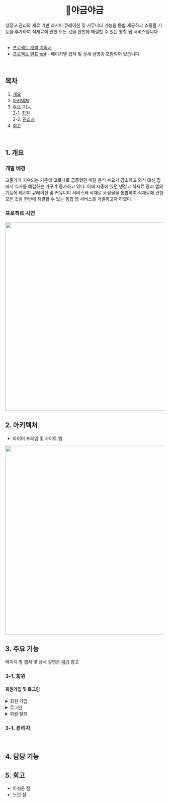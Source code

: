 <div align=center><h1>🥗야금야금</h1></div>
냉장고 관리와 재료 기반 레시피 큐레이션 및 커뮤니티 기능을 통합 제공하고 쇼핑몰 기능을 추가하여 식재료에 관한 모든 것을 한번에 해결할 수 있는 통합 웹 서비스입니다.
<br><br>

* [프로젝트 개발 계획서](https://drive.google.com/file/d/1_PssbkaE6d5KJAjxExHMQXwDqBo37Z3n/view?usp=drive_link)
* [프로젝트 발표 ppt](https://drive.google.com/file/d/1VLI1FRs1U2VpuRQHEVHY4Tr-yTuZhRAN/view?usp=drive_link) - 페이지별 캡쳐 및 상세 설명이 포함되어 있습니다.
<br>

## 목차
1. [개요](#1.-개요)
2. [아키텍처](#2.-아키텍처)
3. [주요-기능](#3.-주요-기능) <br>
   3-1. [회원](#3-1.-회원) <br>
   3-2. [관리자](#3-2.-관리자)
4. [회고](#4.-회고)
<br>

## 1. 개요
### 개발 배경
고물가가 지속되는 가운데 코로나로 급증했던 배달 음식 수요가 감소하고 외식 대신 집에서 식사를 해결하는 가구가 증가하고 있다. 이에 시중에 있던 냉장고 식재료 관리 앱의 기능에 레시피 큐레이션 및 커뮤니티 서비스와 식재료 쇼핑몰을 통합하여 식재료에 관한 모든 것을 한번에 해결할 수 있는 통합 웹 서비스를 개발하고자 하였다.

### 프로젝트 시연
<img src="https://github.com/comiraioi/Project_YagumYagum/assets/134984755/6caf1a28-c8e9-4051-8c5c-652b602f9556" width=600>

## 2. 아키텍처
* 와이어 프레임 및 사이트 맵
<img src="https://github.com/comiraioi/Project_YagumYagum/assets/134984755/92b554de-faa6-4bd8-a4f6-0cca74bfa9b1" width=600>
<br>

## 3. 주요 기능
페이지 별 캡쳐 및 상세 설명은 [여기](#프로젝트-개발-계획서) 참고
### 3-1. 회원
#### 회원가입 및 로그인
<details>
<summary>회원 가입</summary>
- 회원가입 창에서 정보를 입력하여 가입한다.
- 회원가입이 되어있지 않은 상태에서 카카오 로그인하기 버튼을 누르면 사용자의 카카오 계정 정보로 폼이 채워진 회원가입 창으로 이동한다.
- 주소 입력 시 카카오 우편번호 검색 API 사용
</details>
<details>
<summary>로그인</summary>
- 회원 가입한 정보를 통한 로그인
- 카카오 계정을 통한 로그인
</details>
<details>
<summary>회원 탈퇴</summary>
- 비밀번호 입력 후 일치하면 탈퇴 처리 된다.
</details>

### 3-1. 관리자
<br>

## 4. 담당 기능

## 5. 회고
* 아쉬운 점
* 느낀 점
